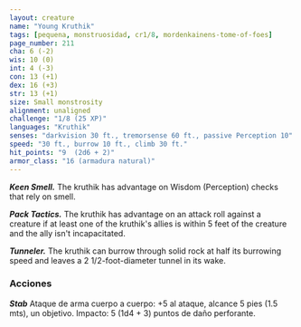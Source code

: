 ```yaml
---
layout: creature
name: "Young Kruthik"
tags: [pequena, monstruosidad, cr1/8, mordenkainens-tome-of-foes]
page_number: 211
cha: 6 (-2)
wis: 10 (0)
int: 4 (-3)
con: 13 (+1)
dex: 16 (+3)
str: 13 (+1)
size: Small monstrosity
alignment: unaligned
challenge: "1/8 (25 XP)"
languages: "Kruthik"
senses: "darkvision 30 ft., tremorsense 60 ft., passive Perception 10"
speed: "30 ft., burrow 10 ft., climb 30 ft."
hit_points: "9  (2d6 + 2)"
armor_class: "16 (armadura natural)"
---
```


***Keen Smell.*** The kruthik has advantage on Wisdom (Perception) checks that rely on smell.

***Pack Tactics.*** The kruthik has advantage on an attack roll against a creature if at least one of the kruthik's allies is within 5 feet of the creature and the ally isn't incapacitated.

***Tunneler.*** The kruthik can burrow through solid rock at half its burrowing speed and leaves a 2 1/2-foot-diameter tunnel in its wake.

### Acciones

***Stab*** Ataque de arma cuerpo a cuerpo: +5 al ataque, alcance 5 pies (1.5 mts), un objetivo. Impacto: 5 (1d4 + 3) puntos de daño perforante.